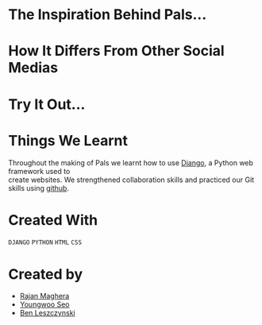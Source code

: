 # The Inspiration Behind Pals...

# How It Differs From Other Social Medias

# Try It Out...

# Things We Learnt
Throughout the making of Pals we learnt how to use [Django](https://www.djangoproject.com/), a Python web framework used to <br> create websites. We strengthened collaboration skills and practiced our Git skills using [github](https://github.com/).

# Created With
```DJANGO``` ```PYTHON``` ```HTML``` ```CSS```

# Created by
* [Rajan Maghera](https://github.com/rajanmaghera)
* [Youngwoo Seo](https://github.com/kakaname)
* [Ben Leszczynski](https://github.com/Benno1472)